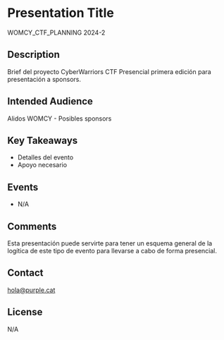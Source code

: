 # Presentation Title
WOMCY_CTF_PLANNING 2024-2

## Description
Brief del proyecto CyberWarriors CTF Presencial primera edición para presentación a sponsors. 

## Intended Audience
Alidos WOMCY - Posibles sponsors 

## Key Takeaways
- Detalles del evento
- Apoyo necesario

## Events
- N/A

## Comments
Esta presentación puede servirte para tener un esquema general de la logítica de este tipo de evento para llevarse a cabo de forma presencial.

## Contact
hola@purple.cat

## License
N/A
